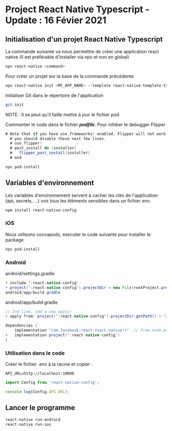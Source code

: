 # Project React Native Typescript - Update : 16 Févier 2021

## Initialisation d'un projet React Native Typescript

La commande suivante va nous permettre de créer une application react native (Il est préférable d'installer via npx et non en global)

```zsh
npx react-native <command>
```

Pour créer un projet sur la base de la commande précédente

```zsh
npx react-native init <MY_APP_NAME> --template react-native-template-typescript
```

Initialiser Git dans le répertoire de l'application

```zsh
git init
```

NOTE : Il se peut qu'il faille mettre à jour le fichier pod

Commenter le code dans le fichier ***podfile***. Pour inhiber le debugger Flipper

```java
# Note that if you have use_frameworks! enabled, Flipper will not work and
  # you should disable these next few lines.
  # use_flipper!
  # post_install do |installer|
  #   flipper_post_install(installer)
  # end
```

```zsh
npx pod-install
```
## Variables d'environnement

Les variables d'environnement servent à cacher les clés de l'application (api, secrets, ...) voir tous les éléments sensibles dans un fichier env.

```zsh
npm install react-native-config
```

### iOS

Nous utilisons cocoapods, executer le code suivante pour installer le package

```zsh
npx pod-install
```

### Android

android/settings.gradle

```java
+ include ':react-native-config'
+ project(':react-native-config').projectDir = new File(rootProject.projectDir, '../node_modules/react-native-config/android')
android/app/build.gradle
```

android/app/build.gradle

```java
// 2nd line, add a new apply:
+ apply from: project(':react-native-config').projectDir.getPath() + "/dotenv.gradle"

dependencies {
	implementation "com.facebook.react:react-native:+"  // From node_modules
+	implementation project(':react-native-config')
}
```

### Utilisation dans le code

Créer le fichier .env à la racine et copier :

```
API_URL=http://localhost:10000
```

```ts
import Config from 'react-native-config';

console.log(Config.API_URL);
```

## Lancer le programme
```zsh
react-native run-android
react-native run-ios
```



